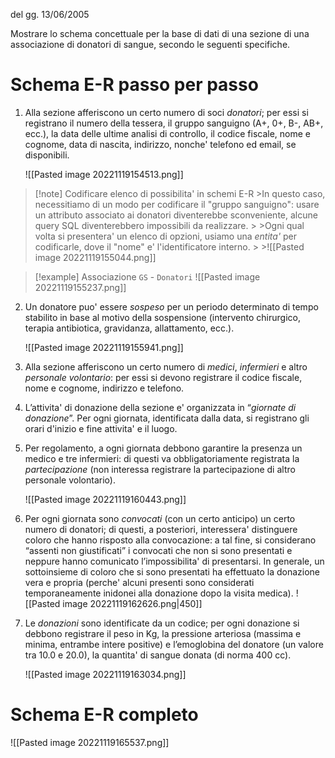 del gg. 13/06/2005

Mostrare lo schema concettuale per la base di dati di una sezione di una associazione di donatori di sangue, secondo le seguenti specifiche.

# Schema E-R passo per passo
1. Alla sezione afferiscono un certo numero di soci *donatori*; per essi si registrano il numero della tessera, il gruppo sanguigno (A+, 0+, B-, AB+, ecc.), la data delle ultime analisi di controllo, il codice fiscale, nome e cognome, data di nascita, indirizzo, nonche' telefono ed email, se disponibili.

	![[Pasted image 20221119154513.png]]

>[!note] Codificare elenco di possibilita' in schemi E-R
	>In questo caso, necessitiamo di un modo per codificare il "gruppo sanguigno": usare un attributo associato ai donatori diventerebbe sconveniente, alcune query SQL diventerebbero impossibili da realizzare.
	>
	>Ogni qual volta si presentera' un elenco di opzioni, usiamo una *entita'* per codificarle, dove il "nome" e' l'identificatore interno.
	>
	>![[Pasted image 20221119155044.png]]

> [!example] Associazione `GS` - `Donatori`
> ![[Pasted image 20221119155237.png]]

2. Un donatore puo' essere *sospeso* per un periodo determinato di tempo stabilito in base al motivo della sospensione (intervento chirurgico, terapia antibiotica, gravidanza, allattamento, ecc.).
   
	![[Pasted image 20221119155941.png]]
3. Alla sezione afferiscono un certo numero di *medici*, *infermieri* e altro *personale volontario*: per essi si devono registrare il codice fiscale, nome e cognome, indirizzo e telefono.
4. L’attivita' di donazione della sezione e' organizzata in “*giornate di donazione*”. Per ogni giornata, identificata dalla data, si registrano gli orari d'inizio e fine attivita' e il luogo.
5. Per regolamento, a ogni giornata debbono garantire la presenza un medico e tre infermieri: di questi va obbligatoriamente registrata la *partecipazione* (non interessa registrare la partecipazione di altro personale volontario).
   
	![[Pasted image 20221119160443.png]]

6. Per ogni giornata sono *convocati* (con un certo anticipo) un certo numero di donatori; di questi, a posteriori, interessera' distinguere coloro che hanno risposto alla convocazione: a tal fine, si considerano “assenti non giustificati” i convocati che non si sono presentati e neppure hanno comunicato l’impossibilita' di presentarsi. In generale, un sottoinsieme di coloro che si sono presentati ha effettuato la donazione vera e propria (perche' alcuni presenti sono considerati temporaneamente inidonei alla donazione dopo la visita medica).
	![[Pasted image 20221119162626.png|450]]
7. Le *donazioni* sono identificate da un codice; per ogni donazione si debbono registrare il peso in Kg, la pressione arteriosa (massima e minima, entrambe intere positive) e l’emoglobina del donatore (un valore tra 10.0 e 20.0), la quantita' di sangue donata (di norma 400 cc).
   
	![[Pasted image 20221119163034.png]]

# Schema E-R completo
![[Pasted image 20221119165537.png]]